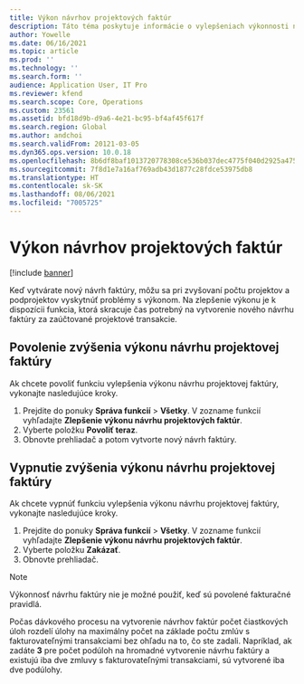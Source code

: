 ```yaml
---
title: Výkon návrhov projektových faktúr
description: Táto téma poskytuje informácie o vylepšeniach výkonnosti návrhov projektových faktúr.
author: Yowelle
ms.date: 06/16/2021
ms.topic: article
ms.prod: ''
ms.technology: ''
ms.search.form: ''
audience: Application User, IT Pro
ms.reviewer: kfend
ms.search.scope: Core, Operations
ms.custom: 23561
ms.assetid: bfd18d9b-d9a6-4e21-bc95-bf4af45f617f
ms.search.region: Global
ms.author: andchoi
ms.search.validFrom: 20121-03-05
ms.dyn365.ops.version: 10.0.18
ms.openlocfilehash: 8b6df8baf1013720778308ce536b037dec4775f040d2925a47508fb373900f81
ms.sourcegitcommit: 7f8d1e7a16af769adb43d1877c28fdce53975db8
ms.translationtype: HT
ms.contentlocale: sk-SK
ms.lasthandoff: 08/06/2021
ms.locfileid: "7005725"
---
```

# <a name="project-invoice-proposal-performance"></a>Výkon návrhov projektových faktúr

[!include [banner](../includes/banner.md)]

Keď vytvárate nový návrh faktúry, môžu sa pri zvyšovaní počtu projektov a podprojektov vyskytnúť problémy s výkonom. Na zlepšenie výkonu je k dispozícii funkcia, ktorá skracuje čas potrebný na vytvorenie nového návrhu faktúry za zaúčtované projektové transakcie.

## <a name="enable-project-invoice-proposal-performance-enhancement"></a>Povolenie zvýšenia výkonu návrhu projektovej faktúry
Ak chcete povoliť funkciu vylepšenia výkonu návrhu projektovej faktúry, vykonajte nasledujúce kroky.

1.  Prejdite do ponuky **Správa funkcií** > **Všetky**. V zozname funkcií vyhľadajte **Zlepšenie výkonu návrhu projektových faktúr**.
2.  Vyberte položku **Povoliť teraz**.
3.  Obnovte prehliadač a potom vytvorte nový návrh faktúry.

## <a name="turn-off-project-invoice-proposal-performance-enhancement"></a>Vypnutie zvýšenia výkonu návrhu projektovej faktúry
Ak chcete vypnúť funkciu vylepšenia výkonu návrhu projektovej faktúry, vykonajte nasledujúce kroky.

1.  Prejdite do ponuky **Správa funkcií** > **Všetky**. V zozname funkcií vyhľadajte **Zlepšenie výkonu návrhu projektových faktúr**.
2.  Vyberte položku **Zakázať**.
3.  Obnovte prehliadač.

> [!NOTE]
> Výkonnosť návrhu faktúry nie je možné použiť, keď sú povolené fakturačné pravidlá.
> 
> Počas dávkového procesu na vytvorenie návrhov faktúr počet čiastkových úloh rozdelí úlohy na maximálny počet na základe počtu zmlúv s fakturovateľnými transakciami bez ohľadu na to, čo ste zadali. Napríklad, ak zadáte **3** pre počet podúloh na hromadné vytvorenie návrhu faktúry a existujú iba dve zmluvy s fakturovateľnými transakciami, sú vytvorené iba dve podúlohy.
